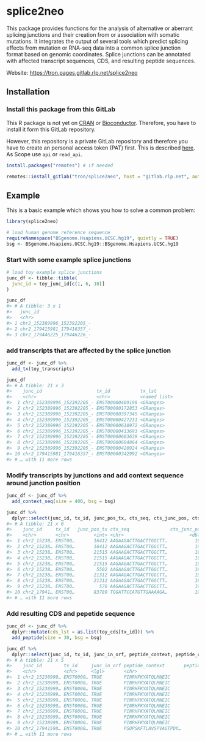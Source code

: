 
<!-- README.md is generated from README.Rmd. Please edit that file -->

# splice2neo

<!-- badges: start -->
<!-- badges: end -->

This package provides functions for the analysis of alternative or
aberrant splicing junctions and their creation from or association with
somatic mutations. It integrates the output of several tools which
predict splicing effects from mutation or RNA-seq data into a common
splice junction format based on genomic coordinates. Splice junctions
can be annotated with affected transcript sequences, CDS, and resulting
peptide sequences.

Website: <https://tron.pages.gitlab.rlp.net/splice2neo>

## Installation

### Install this package from this GitLab

This R package is not yet on [CRAN](https://CRAN.R-project.org) or
[Bioconductor](https://www.bioconductor.org/). Therefore, you have to
install it form this GitLab repository.

However, this repository is a private GitLab repository and therefore
you have to create an personal access token (PAT) first. This is
described
[here](https://docs.gitlab.com/ee/user/profile/personal_access_tokens.html).
As Scope use `api` or `read_api`.

``` r
install.packages("remotes") # if needed

remotes::install_gitlab("tron/splice2neo", host = "gitlab.rlp.net", auth_token = "YOUR_ACCESS_TOKEN")
```

## Example

This is a basic example which shows you how to solve a common problem:

``` r
library(splice2neo)

# load human genome reference sequence
requireNamespace("BSgenome.Hsapiens.UCSC.hg19", quietly = TRUE)
bsg <- BSgenome.Hsapiens.UCSC.hg19::BSgenome.Hsapiens.UCSC.hg19
```

### Start with some example splice junctions

``` r
# load toy example splice junctions
junc_df <- tibble::tibble(
  junc_id = toy_junc_id[c(1, 6, 10)]
)

junc_df
#> # A tibble: 3 x 1
#>   junc_id                   
#>   <chr>                     
#> 1 chr2_152389996_152392205_-
#> 2 chr2_179415981_179416357_-
#> 3 chr2_179446225_179446226_-
```

### add transcripts that are affected by the splice junction

``` r
junc_df <- junc_df %>% 
  add_tx(toy_transcripts)

junc_df
#> # A tibble: 21 x 3
#>    junc_id                    tx_id           tx_lst      
#>    <chr>                      <chr>           <named list>
#>  1 chr2_152389996_152392205_- ENST00000409198 <GRanges>   
#>  2 chr2_152389996_152392205_- ENST00000172853 <GRanges>   
#>  3 chr2_152389996_152392205_- ENST00000397345 <GRanges>   
#>  4 chr2_152389996_152392205_- ENST00000427231 <GRanges>   
#>  5 chr2_152389996_152392205_- ENST00000618972 <GRanges>   
#>  6 chr2_152389996_152392205_- ENST00000413693 <GRanges>   
#>  7 chr2_152389996_152392205_- ENST00000603639 <GRanges>   
#>  8 chr2_152389996_152392205_- ENST00000604864 <GRanges>   
#>  9 chr2_152389996_152392205_- ENST00000420924 <GRanges>   
#> 10 chr2_179415981_179416357_- ENST00000342992 <GRanges>   
#> # … with 11 more rows
```

### Modify transcripts by junctions and add context sequence around junction position

``` r
junc_df <- junc_df %>% 
  add_context_seq(size = 400, bsg = bsg)

junc_df %>% 
  dplyr::select(junc_id, tx_id, junc_pos_tx, cts_seq, cts_junc_pos, cts_id)
#> # A tibble: 21 x 6
#>    junc_id     tx_id   junc_pos_tx cts_seq               cts_junc_pos cts_id    
#>    <chr>       <chr>         <int> <chr>                        <dbl> <chr>     
#>  1 chr2_15238… ENST00…       16412 AAGAAGACTTGACTTGGCTT…          199 ef6060403…
#>  2 chr2_15238… ENST00…       16412 AAGAAGACTTGACTTGGCTT…          199 ef6060403…
#>  3 chr2_15238… ENST00…       21515 AAGAAGACTTGACTTGGCTT…          199 729100c15…
#>  4 chr2_15238… ENST00…       21515 AAGAAGACTTGACTTGGCTT…          199 ef6060403…
#>  5 chr2_15238… ENST00…       21515 AAGAAGACTTGACTTGGCTT…          199 729100c15…
#>  6 chr2_15238… ENST00…        5502 AAGAAGACTTGACTTGGCTT…          199 ef6060403…
#>  7 chr2_15238… ENST00…       21312 AAGAAGACTTGACTTGGCTT…          199 729100c15…
#>  8 chr2_15238… ENST00…       21312 AAGAAGACTTGACTTGGCTT…          199 ef6060403…
#>  9 chr2_15238… ENST00…         576 AAGAAGACTTGACTTGGCTT…          199 8c2b828f5…
#> 10 chr2_17941… ENST00…       83789 TGGATTCCATGTTGAAAAGA…          199 744c11d66…
#> # … with 11 more rows
```

### Add resulting CDS and pepetide sequence

``` r
junc_df <- junc_df %>% 
  dplyr::mutate(cds_lst = as.list(toy_cds[tx_id])) %>% 
  add_peptide(size = 30, bsg = bsg)

junc_df %>% 
  dplyr::select(junc_id, tx_id, junc_in_orf, peptide_context, peptide_context_junc_pos)
#> # A tibble: 21 x 5
#>    junc_id        tx_id     junc_in_orf peptide_context       peptide_context_j…
#>    <chr>          <chr>     <lgl>       <chr>                              <dbl>
#>  1 chr2_15238999… ENST0000… TRUE        PINRHFKYATQLMNEIC                     14
#>  2 chr2_15238999… ENST0000… TRUE        PINRHFKYATQLMNEIC                     14
#>  3 chr2_15238999… ENST0000… TRUE        PINRHFKYATQLMNEIC                     14
#>  4 chr2_15238999… ENST0000… TRUE        PINRHFKYATQLMNEIC                     14
#>  5 chr2_15238999… ENST0000… TRUE        PINRHFKYATQLMNEIC                     14
#>  6 chr2_15238999… ENST0000… TRUE        PINRHFKYATQLMNEIC                     14
#>  7 chr2_15238999… ENST0000… TRUE        PINRHFKYATQLMNEIC                     14
#>  8 chr2_15238999… ENST0000… TRUE        PINRHFKYATQLMNEIC                     14
#>  9 chr2_15238999… ENST0000… TRUE        PINRHFKYATQLMNEIC                     14
#> 10 chr2_17941598… ENST0000… TRUE        PSDPSKFTLAVSPVAGTPDY…                 14
#> # … with 11 more rows
```
